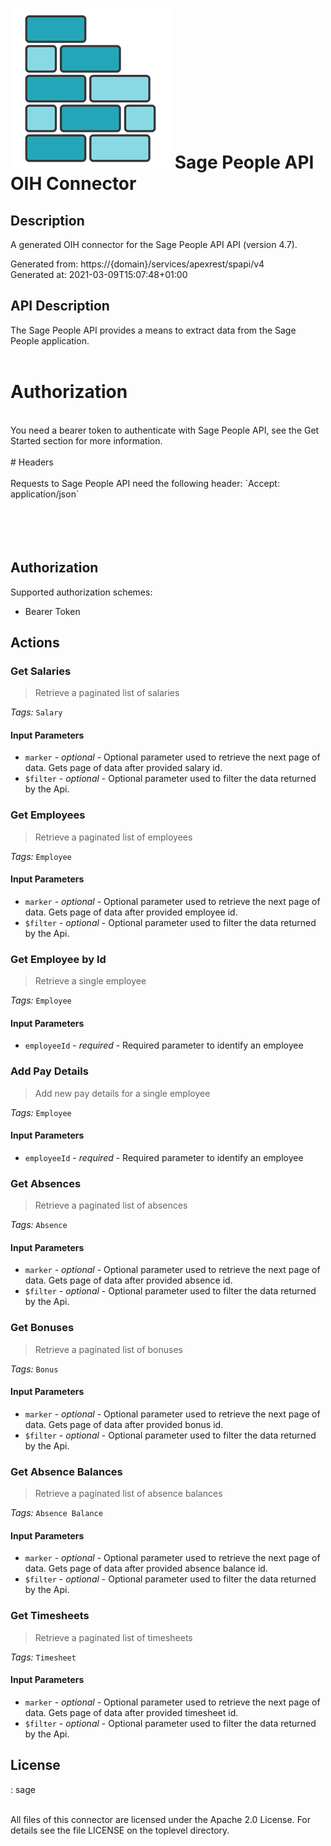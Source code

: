 # ![LOGO](logo.png) Sage People API OIH Connector

## Description

A generated OIH connector for the Sage People API API (version 4.7).

Generated from: https://{domain}/services/apexrest/spapi/v4<br/>
Generated at: 2021-03-09T15:07:48+01:00

## API Description

The Sage People API provides a means to extract data from the Sage People application.<br/>
<br/>
# Authorization<br/>
<br/>
You need a bearer token to authenticate with Sage People API, see the Get Started section for more information.<br/>
<br/>
# Headers<br/>
<br/>
Requests to Sage People API need the following header: `Accept: application/json`<br/>
<br/>
<!-- ReDoc-Inject: <security-definitions> --><br/>
<br/>
&nbsp;<br/>

## Authorization

Supported authorization schemes:
- Bearer Token

## Actions

### Get Salaries
> Retrieve a paginated list of salaries<br/>

*Tags:* `Salary`

#### Input Parameters
* `marker` - _optional_ - Optional parameter used to retrieve the next page of data. Gets page of data after provided salary id.<br/>
* `$filter` - _optional_ - Optional parameter used to filter the data returned by the Api.<br/>

### Get Employees
> Retrieve a paginated list of employees<br/>

*Tags:* `Employee`

#### Input Parameters
* `marker` - _optional_ - Optional parameter used to retrieve the next page of data. Gets page of data after provided employee id.<br/>
* `$filter` - _optional_ - Optional parameter used to filter the data returned by the Api.<br/>

### Get Employee by Id
> Retrieve a single employee<br/>

*Tags:* `Employee`

#### Input Parameters
* `employeeId` - _required_ - Required parameter to identify an employee<br/>

### Add Pay Details
> Add new pay details for a single employee<br/>

*Tags:* `Employee`

#### Input Parameters
* `employeeId` - _required_ - Required parameter to identify an employee<br/>

### Get Absences
> Retrieve a paginated list of absences<br/>

*Tags:* `Absence`

#### Input Parameters
* `marker` - _optional_ - Optional parameter used to retrieve the next page of data. Gets page of data after provided absence id.<br/>
* `$filter` - _optional_ - Optional parameter used to filter the data returned by the Api.<br/>

### Get Bonuses
> Retrieve a paginated list of bonuses<br/>

*Tags:* `Bonus`

#### Input Parameters
* `marker` - _optional_ - Optional parameter used to retrieve the next page of data. Gets page of data after provided bonus id.<br/>
* `$filter` - _optional_ - Optional parameter used to filter the data returned by the Api.<br/>

### Get Absence Balances
> Retrieve a paginated list of absence balances<br/>

*Tags:* `Absence Balance`

#### Input Parameters
* `marker` - _optional_ - Optional parameter used to retrieve the next page of data. Gets page of data after provided absence balance id.<br/>
* `$filter` - _optional_ - Optional parameter used to filter the data returned by the Api.<br/>

### Get Timesheets
> Retrieve a paginated list of timesheets<br/>

*Tags:* `Timesheet`

#### Input Parameters
* `marker` - _optional_ - Optional parameter used to retrieve the next page of data. Gets page of data after provided timesheet id.<br/>
* `$filter` - _optional_ - Optional parameter used to filter the data returned by the Api.<br/>

## License

: sage<br/>
                    <br/>

All files of this connector are licensed under the Apache 2.0 License. For details
see the file LICENSE on the toplevel directory.
